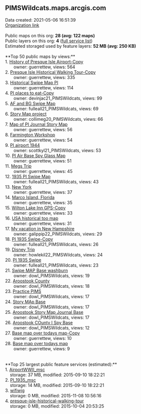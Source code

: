 <h2>PIMSWildcats.maps.arcgis.com</h2> Data created: 2021-05-06 16:51:39 <br /><a target='new' href='https://PIMSWildcats.maps.arcgis.com'>Organization link</a><br /><br />Public maps on this org: <b>28 (avg: 122 maps)</b><br />Public layers on this org: <b>4 </b>(<a target='new' href='https://services.arcgis.com/D7iB07HRk5U97YqI/ArcGIS/rest/services'>full service list</a>)<br />Estimated storaged used by feature layers: <b>52 MB (avg: 250 KB)</b><br /><br />**Top 50 public maps by views:**<br />  1. <a target='new' href='https://www.arcgis.com/home/item.html?id=5595c963550c4232874af48fbb724c47'>History of Presque Isle Airport-Copy</a> <br />  &nbsp;&nbsp;&nbsp;&nbsp; &nbsp;&nbsp;owner: guerrettew, views: 564<br />  2. <a target='new' href='https://www.arcgis.com/home/item.html?id=16e97685580241b383673f0b71077b3f'>Presque Isle Historical Walking Tour-Copy</a> <br />  &nbsp;&nbsp;&nbsp;&nbsp; &nbsp;&nbsp;owner: guerrettew, views: 335<br />  3. <a target='new' href='https://www.arcgis.com/home/item.html?id=91fad89f762d4a5bb6ac10b0beea6b19'>Historical Swipe Map PI</a> <br />  &nbsp;&nbsp;&nbsp;&nbsp; &nbsp;&nbsp;owner: guerrettew, views: 114<br />  4. <a target='new' href='https://www.arcgis.com/home/item.html?id=91fd959b99a74f968595cf0c4e15c0ea'>PI places to eat-Copy</a> <br />  &nbsp;&nbsp;&nbsp;&nbsp; &nbsp;&nbsp;owner: devinjac21_PIMSWildcats, views: 99<br />  5. <a target='new' href='https://www.arcgis.com/home/item.html?id=7d0631174c884733a40f69d30568359f'>AF and BG Swipe Map</a> <br />  &nbsp;&nbsp;&nbsp;&nbsp; &nbsp;&nbsp;owner: fulleall21_PIMSWildcats, views: 69<br />  6. <a target='new' href='https://www.arcgis.com/home/item.html?id=95957ed4db5e45ddbb83e9cd64e8679f'>Story Map project</a> <br />  &nbsp;&nbsp;&nbsp;&nbsp; &nbsp;&nbsp;owner: collimeg20_PIMSWildcats, views: 66<br />  7. <a target='new' href='https://www.arcgis.com/home/item.html?id=bf04eed437df42a7824bd8261f9abe12'>Map of PI Journal Story Map</a> <br />  &nbsp;&nbsp;&nbsp;&nbsp; &nbsp;&nbsp;owner: guerrettew, views: 56<br />  8. <a target='new' href='https://www.arcgis.com/home/item.html?id=ff8dddd86aa74c4fb88e58aed00b1db7'>Farmington Workshop</a> <br />  &nbsp;&nbsp;&nbsp;&nbsp; &nbsp;&nbsp;owner: guerrettew, views: 54<br />  9. <a target='new' href='https://www.arcgis.com/home/item.html?id=7e9a67e26b9e4f08ad87d4f09c02a32d'>PI airport 1944</a> <br />  &nbsp;&nbsp;&nbsp;&nbsp; &nbsp;&nbsp;owner: scottkyl21_PIMSWildcats, views: 53<br />  10. <a target='new' href='https://www.arcgis.com/home/item.html?id=bfb1aa854a844eceb6f719c4faadae6b'>PI Air Base Spy Glass Map</a> <br />  &nbsp;&nbsp;&nbsp;&nbsp; &nbsp;&nbsp;owner: guerrettew, views: 51<br />  11. <a target='new' href='https://www.arcgis.com/home/item.html?id=b03d81183d3149569589cace72abb430'>Megs Trip</a> <br />  &nbsp;&nbsp;&nbsp;&nbsp; &nbsp;&nbsp;owner: guerrettew, views: 45<br />  12. <a target='new' href='https://www.arcgis.com/home/item.html?id=0580866f8f1b4673b3a51f1dac848ad7'>1935 PI Swipe Map</a> <br />  &nbsp;&nbsp;&nbsp;&nbsp; &nbsp;&nbsp;owner: fulleall21_PIMSWildcats, views: 43<br />  13. <a target='new' href='https://www.arcgis.com/home/item.html?id=0b19ee942bcf4609b9bfc1c328447d00'>New York</a> <br />  &nbsp;&nbsp;&nbsp;&nbsp; &nbsp;&nbsp;owner: guerrettew, views: 37<br />  14. <a target='new' href='https://www.arcgis.com/home/item.html?id=7e5646b54865484cb214d795776e984e'>Marco Island, Florida</a> <br />  &nbsp;&nbsp;&nbsp;&nbsp; &nbsp;&nbsp;owner: guerrettew, views: 35<br />  15. <a target='new' href='https://www.arcgis.com/home/item.html?id=5a135665acdd4a2e8173872c87fc6dd6'>Wilton Lake Inn GPS-Copy</a> <br />  &nbsp;&nbsp;&nbsp;&nbsp; &nbsp;&nbsp;owner: guerrettew, views: 33<br />  16. <a target='new' href='https://www.arcgis.com/home/item.html?id=3b5e48f65ded4b35a16b68ebac2dca94'>USA historical too map</a> <br />  &nbsp;&nbsp;&nbsp;&nbsp; &nbsp;&nbsp;owner: guerrettew, views: 31<br />  17. <a target='new' href='https://www.arcgis.com/home/item.html?id=2bd95a8af11c49c09c7b05b9dd883576'>My vacation in New Hampshire </a> <br />  &nbsp;&nbsp;&nbsp;&nbsp; &nbsp;&nbsp;owner: galippip22_PIMSWildcats, views: 29<br />  18. <a target='new' href='https://www.arcgis.com/home/item.html?id=e46c1425939e42b8b5fe880f6e64b404'>PI 1935 Swipe-Copy</a> <br />  &nbsp;&nbsp;&nbsp;&nbsp; &nbsp;&nbsp;owner: fulleall21_PIMSWildcats, views: 26<br />  19. <a target='new' href='https://www.arcgis.com/home/item.html?id=50873909703744b2a182b1732023e2bf'>Disney Trip</a> <br />  &nbsp;&nbsp;&nbsp;&nbsp; &nbsp;&nbsp;owner: howlekil22_PIMSWildcats, views: 24<br />  20. <a target='new' href='https://www.arcgis.com/home/item.html?id=2e92669892d9435bb7e5f1d94ef1f986'>PI 1935 Swipe</a> <br />  &nbsp;&nbsp;&nbsp;&nbsp; &nbsp;&nbsp;owner: fulleall21_PIMSWildcats, views: 23<br />  21. <a target='new' href='https://www.arcgis.com/home/item.html?id=69f3b34dcd99408ea183ce4244e92c87'>Swipe MAP Base washburn</a> <br />  &nbsp;&nbsp;&nbsp;&nbsp; &nbsp;&nbsp;owner: dowl_PIMSWildcats, views: 19<br />  22. <a target='new' href='https://www.arcgis.com/home/item.html?id=835cf807272843d0910f20084a879b12'>Aroostook County</a> <br />  &nbsp;&nbsp;&nbsp;&nbsp; &nbsp;&nbsp;owner: dowl_PIMSWildcats, views: 18<br />  23. <a target='new' href='https://www.arcgis.com/home/item.html?id=7f3509ecc8804daa8d0dbf6977aee6b8'>Practice PIMS</a> <br />  &nbsp;&nbsp;&nbsp;&nbsp; &nbsp;&nbsp;owner: dowl_PIMSWildcats, views: 17<br />  24. <a target='new' href='https://www.arcgis.com/home/item.html?id=715fc92fa1dd4efdb6a38be5f6999633'>Story MAp Base</a> <br />  &nbsp;&nbsp;&nbsp;&nbsp; &nbsp;&nbsp;owner: dowl_PIMSWildcats, views: 17<br />  25. <a target='new' href='https://www.arcgis.com/home/item.html?id=c38bfe6b5cb7416eaa619f387da8ed6c'>Aroostook Story Map Journal Base</a> <br />  &nbsp;&nbsp;&nbsp;&nbsp; &nbsp;&nbsp;owner: dowl_PIMSWildcats, views: 17<br />  26. <a target='new' href='https://www.arcgis.com/home/item.html?id=68d09b22fa8e4e1fad7377b07c9a6356'>Aroostook COunty I Spy Base</a> <br />  &nbsp;&nbsp;&nbsp;&nbsp; &nbsp;&nbsp;owner: dowl_PIMSWildcats, views: 12<br />  27. <a target='new' href='https://www.arcgis.com/home/item.html?id=8dc9620648c940b4989af76709abf0b6'>Base map over todays map-Copy</a> <br />  &nbsp;&nbsp;&nbsp;&nbsp; &nbsp;&nbsp;owner: guerrettew, views: 10<br />  28. <a target='new' href='https://www.arcgis.com/home/item.html?id=11564018495941e1a824f30fa198361f'>Base map over todays map</a> <br />  &nbsp;&nbsp;&nbsp;&nbsp; &nbsp;&nbsp;owner: guerrettew, views: 9<br /><br /><br />**Top 25 largest public feature services (estimated):**<br /> 1. <a target='new' href='https://www.arcgis.com/home/item.html?id=31ea73e9864f4a74b472f82137135c6a'>AirportWWII_msc</a><br /> &nbsp;&nbsp;&nbsp;&nbsp;storage: 37 MB, modified: 2015-09-10 18:22:21<br /> 2. <a target='new' href='https://www.arcgis.com/home/item.html?id=b71bb4826e06419db58cf0003a634b8f'>PI_1935_msc</a><br /> &nbsp;&nbsp;&nbsp;&nbsp;storage: 14 MB, modified: 2015-09-10 18:22:21<br /> 3. <a target='new' href='https://www.arcgis.com/home/item.html?id=915f3584e2e549e6bf035c82c6913d26'>wifiwjg</a><br /> &nbsp;&nbsp;&nbsp;&nbsp;storage: 0 MB, modified: 2015-11-08 10:56:16<br /> 4. <a target='new' href='https://www.arcgis.com/home/item.html?id=e7cf8e69fa1b48ff8612e7557309c221'>presque-isle-historical-walking-tour</a><br /> &nbsp;&nbsp;&nbsp;&nbsp;storage: 0 MB, modified: 2015-10-04 20:53:25<br />